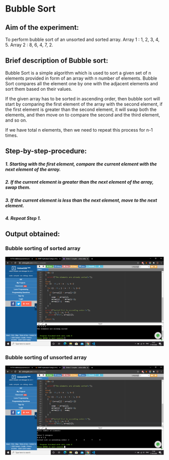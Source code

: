 # Bubble Sort
## Aim of the experiment:
To perform bubble sort of an unsorted and sorted array.
Array 1 : 1, 2, 3, 4, 5.
Array 2 : 8, 6, 4, 7, 2.

## Brief description of Bubble sort:
Bubble Sort is a simple algorithm which is used to sort a given set of n elements provided in form of an array with n number of elements. Bubble Sort compares all the element one by one with the adjacent elements and sort them based on their values.

If the given array has to be sorted in ascending order, then bubble sort will start by comparing the first element of the array with the second element, if the first element is greater than the second element, it will swap both the elements, and then move on to compare the second and the third element, and so on.

If we have total n elements, then we need to repeat this process for n-1 times.

## Step-by-step-procedure:
##### 1. Starting with the first element, compare the current element with the next element of the array.
##### 2. If the current element is greater than the next element of the array, swap them.
##### 3. If the current element is less than the next element, move to the next element. 
##### 4. Repeat Step 1.

## Output obtained:

### Bubble sorting of sorted array
![output](bubblesortoutput1.png)

### Bubble sorting of unsorted array
![output](bubblesortoutput2.png)

